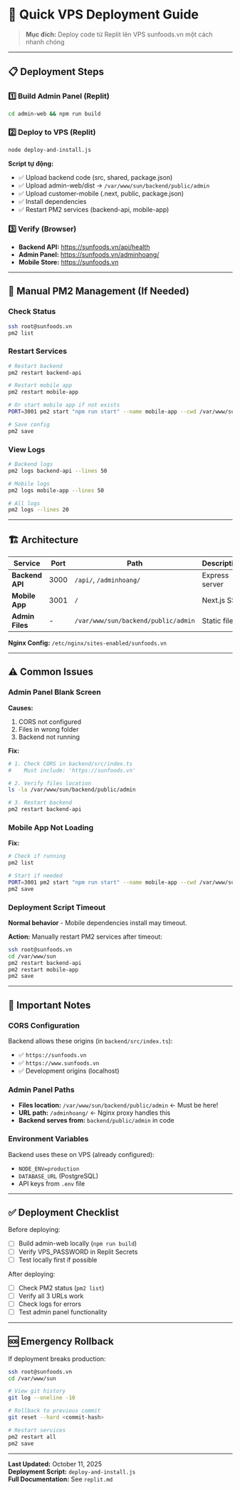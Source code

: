 # 🚀 Quick VPS Deployment Guide

> **Mục đích:** Deploy code từ Replit lên VPS sunfoods.vn một cách nhanh chóng

---

## 📋 Deployment Steps

### 1️⃣ Build Admin Panel (Replit)
```bash
cd admin-web && npm run build
```

### 2️⃣ Deploy to VPS (Replit)
```bash
node deploy-and-install.js
```

**Script tự động:**
- ✅ Upload backend code (src, shared, package.json)
- ✅ Upload admin-web/dist → `/var/www/sun/backend/public/admin`
- ✅ Upload customer-mobile (.next, public, package.json)
- ✅ Install dependencies
- ✅ Restart PM2 services (backend-api, mobile-app)

### 3️⃣ Verify (Browser)
- **Backend API:** https://sunfoods.vn/api/health
- **Admin Panel:** https://sunfoods.vn/adminhoang/
- **Mobile Store:** https://sunfoods.vn

---

## 🔧 Manual PM2 Management (If Needed)

### Check Status
```bash
ssh root@sunfoods.vn
pm2 list
```

### Restart Services
```bash
# Restart backend
pm2 restart backend-api

# Restart mobile app
pm2 restart mobile-app

# Or start mobile app if not exists
PORT=3001 pm2 start "npm run start" --name mobile-app --cwd /var/www/sun/customer-mobile

# Save config
pm2 save
```

### View Logs
```bash
# Backend logs
pm2 logs backend-api --lines 50

# Mobile logs
pm2 logs mobile-app --lines 50

# All logs
pm2 logs --lines 20
```

---

## 🏗️ Architecture

| Service | Port | Path | Description |
|---------|------|------|-------------|
| **Backend API** | 3000 | `/api/`, `/adminhoang/` | Express server |
| **Mobile App** | 3001 | `/` | Next.js SSR |
| **Admin Files** | - | `/var/www/sun/backend/public/admin` | Static files |

**Nginx Config:** `/etc/nginx/sites-enabled/sunfoods.vn`

---

## ⚠️ Common Issues

### Admin Panel Blank Screen
**Causes:**
1. CORS not configured
2. Files in wrong folder
3. Backend not running

**Fix:**
```bash
# 1. Check CORS in backend/src/index.ts
#    Must include: 'https://sunfoods.vn'

# 2. Verify files location
ls -la /var/www/sun/backend/public/admin

# 3. Restart backend
pm2 restart backend-api
```

### Mobile App Not Loading
**Fix:**
```bash
# Check if running
pm2 list

# Start if needed
PORT=3001 pm2 start "npm run start" --name mobile-app --cwd /var/www/sun/customer-mobile
pm2 save
```

### Deployment Script Timeout
**Normal behavior** - Mobile dependencies install may timeout.

**Action:** Manually restart PM2 services after timeout:
```bash
ssh root@sunfoods.vn
cd /var/www/sun
pm2 restart backend-api
pm2 restart mobile-app
pm2 save
```

---

## 📝 Important Notes

### CORS Configuration
Backend allows these origins (in `backend/src/index.ts`):
- ✅ `https://sunfoods.vn`
- ✅ `https://www.sunfoods.vn`
- ✅ Development origins (localhost)

### Admin Panel Paths
- **Files location:** `/var/www/sun/backend/public/admin` ← Must be here!
- **URL path:** `/adminhoang/` ← Nginx proxy handles this
- **Backend serves from:** `backend/public/admin` in code

### Environment Variables
Backend uses these on VPS (already configured):
- `NODE_ENV=production`
- `DATABASE_URL` (PostgreSQL)
- API keys from `.env` file

---

## ✅ Deployment Checklist

Before deploying:
- [ ] Build admin-web locally (`npm run build`)
- [ ] Verify VPS_PASSWORD in Replit Secrets
- [ ] Test locally first if possible

After deploying:
- [ ] Check PM2 status (`pm2 list`)
- [ ] Verify all 3 URLs work
- [ ] Check logs for errors
- [ ] Test admin panel functionality

---

## 🆘 Emergency Rollback

If deployment breaks production:
```bash
ssh root@sunfoods.vn
cd /var/www/sun

# View git history
git log --oneline -10

# Rollback to previous commit
git reset --hard <commit-hash>

# Restart services
pm2 restart all
pm2 save
```

---

**Last Updated:** October 11, 2025  
**Deployment Script:** `deploy-and-install.js`  
**Full Documentation:** See `replit.md`
